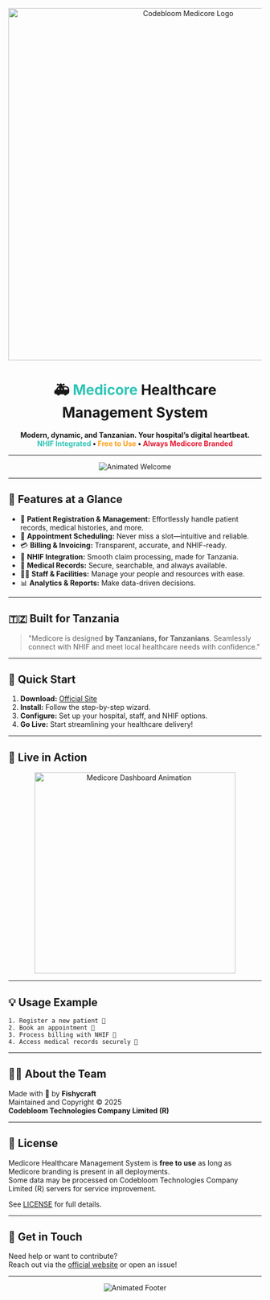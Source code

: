 <p align="center">
  <img src="![[[image1](https://copilotprodattachments.blob.core.windows.net/github-production-copilot-attachments/188546544/8380d6fc-9a4d-40fe-87a7-1d8b8cadf4aa?sp=r&sv=2018-11-09&sr=b&spr=https&se=2025-05-31T15%3A09%3A53Z&skoid=96c2d410-5711-43a1-aedd-ab1947aa7ab0&sktid=398a6654-997b-47e9-b12b-9515b896b4de&skt=2025-05-31T14%3A43%3A45Z&ske=2025-05-31T15%3A44%3A44Z&sks=b&skv=2018-11-09&sig=ZImXESKt1MidRbII2vpdzAXtSoFqGGacy0mCd2l%2B4kA%3D)](https://copilotprodattachments.blob.core.windows.net/github-production-copilot-attachments/188546544/8380d6fc-9a4d-40fe-87a7-1d8b8cadf4aa?sp=r&sv=2018-11-09&sr=b&spr=https&se=2025-05-31T15%3A09%3A53Z&skoid=96c2d410-5711-43a1-aedd-ab1947aa7ab0&sktid=398a6654-997b-47e9-b12b-9515b896b4de&skt=2025-05-31T14%3A43%3A45Z&ske=2025-05-31T15%3A44%3A44Z&sks=b&skv=2018-11-09&sig=ZImXESKt1MidRbII2vpdzAXtSoFqGGacy0mCd2l%2B4kA%3D)](image1)" alt="Codebloom Medicore Logo" width="700"/>
</p>

<!-- Animated Medicore Healthcare Management System README -->



<h1 align="center">
  🚑 <span style="color:#2EC4B6;">Medicore</span> Healthcare Management System
</h1>
<p align="center">
  <b>
    Modern, dynamic, and Tanzanian. Your hospital’s digital heartbeat.<br>
    <span style="color:#2EC4B6;">NHIF Integrated</span> • <span style="color:#FF9F1C;">Free to Use</span> • <span style="color:#E71D36;">Always Medicore Branded</span>
  </b>
</p>

---

<p align="center">
  <img src="https://readme-typing-svg.demolab.com/?lines=Welcome+to+Medicore!;Patient-centered+care,+powered+by+tech.;NHIF+integration+for+Tanzania.;Streamline+your+hospital+today!&center=true&width=500&height=35&color=2EC4B6&vCenter=true&size=22" alt="Animated Welcome"/>
</p>

---

## 🎉 Features at a Glance

- 🏥 **Patient Registration & Management:** Effortlessly handle patient records, medical histories, and more.
- 📅 **Appointment Scheduling:** Never miss a slot—intuitive and reliable.
- 💳 **Billing & Invoicing:** Transparent, accurate, and NHIF-ready.
- 🏦 **NHIF Integration:** Smooth claim processing, made for Tanzania.
- 📂 **Medical Records:** Secure, searchable, and always available.
- 👩‍⚕️ **Staff & Facilities:** Manage your people and resources with ease.
- 📊 **Analytics & Reports:** Make data-driven decisions.

---

## 🇹🇿 Built for Tanzania

> "Medicore is designed **by Tanzanians, for Tanzanians**. Seamlessly connect with NHIF and meet local healthcare needs with confidence."

---

## 🚀 Quick Start

1. **Download:** [Official Site](#)  
2. **Install:** Follow the step-by-step wizard.
3. **Configure:** Set up your hospital, staff, and NHIF options.
4. **Go Live:** Start streamlining your healthcare delivery!

---

## 🌈 Live in Action

<p align="center">
  <img src="https://media.giphy.com/media/v1.Y2lkPTc5MGI3NjExb3Z4M3R2Y3dmaXB6c3VmbWZidDg0Y3g0a2JmeGJ2dHk1cDk2aWw2eCZlcD12MV9naWZzX3NlYXJjaCZjdD1n/l1Asw5YtP1xgkX8CY/giphy.gif" width="400" alt="Medicore Dashboard Animation"/>
</p>

---

## 💡 Usage Example

```
1. Register a new patient 👤
2. Book an appointment 📆
3. Process billing with NHIF 🏦
4. Access medical records securely 🔐
```

---

## 👨‍💻 About the Team

Made with 💙 by **Fishycraft**  
Maintained and Copyright © 2025  
**Codebloom Technologies Company Limited (R)**

---

## 📄 License

Medicore Healthcare Management System is **free to use** as long as Medicore branding is present in all deployments.  
Some data may be processed on Codebloom Technologies Company Limited (R) servers for service improvement.

See [LICENSE](LICENSE.md) for full details.

---

## 🙌 Get in Touch

Need help or want to contribute?  
Reach out via the [official website](#) or open an issue!

---

<p align="center">
  <img src="https://readme-typing-svg.demolab.com/?lines=Empowering+healthcare,+one+click+at+a+time.;Join+the+Medicore+community+today!&center=true&width=500&height=35&color=E71D36&vCenter=true&size=22" alt="Animated Footer"/>
</p>
